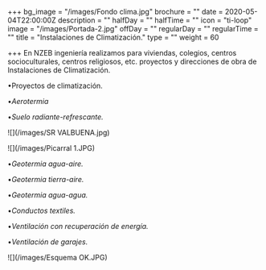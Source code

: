 +++
bg_image = "/images/Fondo clima.jpg"
brochure = ""
date = 2020-05-04T22:00:00Z
description = ""
halfDay = ""
halfTime = ""
icon = "ti-loop"
image = "/images/Portada-2.jpg"
offDay = ""
regularDay = ""
regularTime = ""
title = "Instalaciones de Climatización."
type = ""
weight = 60

+++
En NZEB ingeniería realizamos para viviendas, colegios, centros socioculturales, centros religiosos, etc. proyectos y direcciones de obra de Instalaciones de Climatización.

•Proyectos de climatización.

•_Aerotermia_

•_Suelo radiante-refrescante._

![](/images/SR VALBUENA.jpg)

![](/images/Picarral 1.JPG)

•_Geotermia agua-aire._

•_Geotermia tierra-aire._

•_Geotermia agua-agua._

•_Conductos textiles._

•_Ventilación con recuperación de energía._

•_Ventilación de garajes._

![](/images/Esquema OK.JPG)